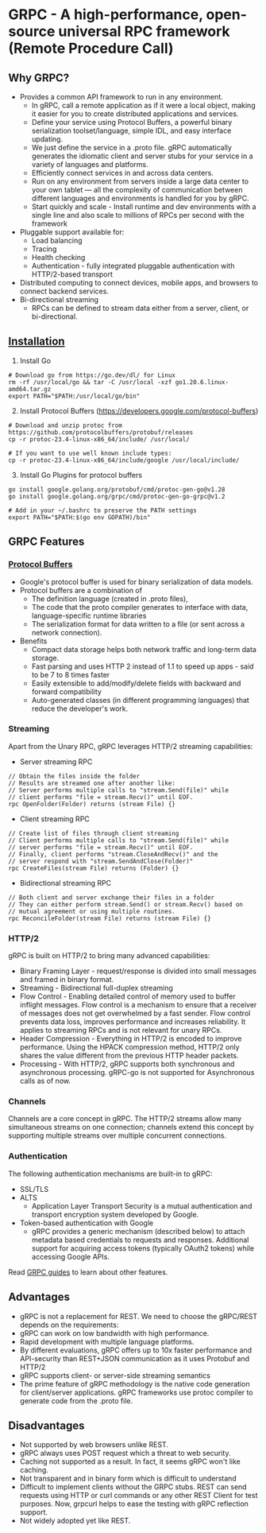# GRPC - A high-performance, open-source universal RPC framework (Remote Procedure Call)

## Why GRPC?
- Provides a common API framework to run in any environment.
	- In gRPC, call a remote application as if it were a local object, making it easier for you to create distributed applications and services.
	- Define your service using Protocol Buffers, a powerful binary serialization toolset/language, simple IDL, and easy interface updating.
	- We just define the service in a .proto file. gRPC automatically generates the idiomatic client and server stubs for your service in a variety of languages and platforms.
	- Efficiently connect services in and across data centers.
	- Run on any environment from servers inside a large data center to your own tablet — all the complexity of communication between different languages and environments is handled for you by gRPC.
	- Start quickly and scale - Install runtime and dev environments with a single line and also scale to millions of RPCs per second with the framework
- Pluggable support available for:
	- Load balancing
	- Tracing
	- Health checking
	- Authentication - fully integrated pluggable authentication with HTTP/2-based transport
- Distributed computing to connect devices, mobile apps, and browsers to connect backend services.
- Bi-directional streaming
	- RPCs can be defined to stream data either from a server, client, or bi-directional.

## [Installation](https://grpc.io/docs/languages/go/quickstart/)
1. Install Go
```
# Download go from https://go.dev/dl/ for Linux
rm -rf /usr/local/go && tar -C /usr/local -xzf go1.20.6.linux-amd64.tar.gz
export PATH="$PATH:/usr/local/go/bin"
```

2. Install Protocol Buffers (https://developers.google.com/protocol-buffers)
```
# Download and unzip protoc from https://github.com/protocolbuffers/protobuf/releases
cp -r protoc-23.4-linux-x86_64/include/ /usr/local/

# If you want to use well known include types:
cp -r protoc-23.4-linux-x86_64/include/google /usr/local/include/
```

3. Install Go Plugins for protocol buffers
```
go install google.golang.org/protobuf/cmd/protoc-gen-go@v1.28
go install google.golang.org/grpc/cmd/protoc-gen-go-grpc@v1.2

# Add in your ~/.bashrc to preserve the PATH settings
export PATH="$PATH:$(go env GOPATH)/bin"
```

## GRPC Features

### [Protocol Buffers](https://developers.google.com/protocol-buffers)
- Google's protocol buffer is used for binary serialization of data models.
- Protocol buffers are a combination of
	- The definition language (created in .proto files),
	- The code that the proto compiler generates to interface with data, language-specific runtime libraries
	- The serialization format for data written to a file (or sent across a network connection).
- Benefits
	- Compact data storage helps both network traffic and long-term data storage.
	- Fast parsing and uses HTTP 2 instead of 1.1 to speed up apps - said to be 7 to 8 times faster
	- Easily extensible to add/modify/delete fields with backward and forward compatibility
	- Auto-generated classes (in different programming languages) that reduce the developer's work.

### Streaming
Apart from the Unary RPC, gRPC leverages HTTP/2 streaming capabilities:
- Server streaming RPC
```
// Obtain the files inside the folder
// Results are streamed one after another like:
// Server performs multiple calls to "stream.Send(file)" while
// client performs "file = stream.Recv()" until EOF.
rpc OpenFolder(Folder) returns (stream File) {}
```
- Client streaming RPC
```
// Create list of files through client streaming
// Client performs multiple calls to "stream.Send(file)" while
// server performs "file = stream.Recv()" until EOF.
// Finally, client performs "stream.CloseAndRecv()" and the
// server respond with "stream.SendAndClose(Folder)"
rpc CreateFiles(stream File) returns (Folder) {}
```
- Bidirectional streaming RPC
```
// Both client and server exchange their files in a folder
// They can either perform stream.Send() or stream.Recv() based on
// mutual agreement or using multiple routines.
rpc ReconcileFolder(stream File) returns (stream File) {}
```
### HTTP/2
gRPC is built on HTTP/2 to bring many advanced capabilities:
- Binary Framing Layer - request/response is divided into small messages and framed in binary format.
- Streaming - Bidirectional full-duplex streaming
- Flow Control - Enabling detailed control of memory used to buffer inflight messages. Flow control is a mechanism to ensure that a receiver of messages does not get overwhelmed by a fast sender. Flow control prevents data loss, improves performance and increases reliability. It applies to streaming RPCs and is not relevant for unary RPCs.
- Header Compression - Everything in HTTP/2 is encoded to improve performance. Using the HPACK compression method, HTTP/2 only shares the value different from the previous HTTP header packets.
- Processing - With HTTP/2, gRPC supports both synchronous and asynchronous processing. gRPC-go is not supported for Asynchronous calls as of now.

### Channels
Channels are a core concept in gRPC. The HTTP/2 streams allow many simultaneous streams on one connection; channels extend this concept by supporting multiple streams over multiple concurrent connections.

### Authentication
The following authentication mechanisms are built-in to gRPC:
- SSL/TLS
- ALTS
	- Application Layer Transport Security is a mutual authentication and transport encryption system developed by Google.
- Token-based authentication with Google
	- gRPC provides a generic mechanism (described below) to attach metadata based credentials to requests and responses. Additional support for acquiring access tokens (typically OAuth2 tokens) while accessing Google APIs.

Read [GRPC guides](https://grpc.io/docs/guides/) to learn about other features.

## Advantages
- gRPC is not a replacement for REST. We need to choose the gRPC/REST depends on the requirements:
- gRPC can work on low bandwidth with high performance.
- Rapid development with multiple language platforms.
- By different evaluations, gRPC offers up to 10x faster performance and API-security than REST+JSON communication as it uses Protobuf and HTTP/2
- gRPC supports client- or server-side streaming semantics
- The prime feature of gRPC methodology is the native code generation for client/server applications. gRPC frameworks use protoc compiler to generate code from the .proto file.

## Disadvantages
- Not supported by web browsers unlike REST.
- gRPC always uses POST request which a threat to web security.
- Caching not supported as a result. In fact, it seems gRPC won't like caching.
- Not transparent and in binary form which is difficult to understand
- Difficult to implement clients without the GRPC stubs. REST can send requests using HTTP or curl commands or any other REST Client for test purposes. Now, grpcurl helps to ease the testing with gRPC reflection support.
- Not widely adopted yet like REST.
